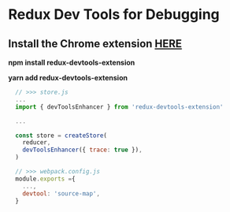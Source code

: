 # Redux Dev Tools for Debugging

## Install the Chrome extension **[HERE](https://chrome.google.com/webstore/detail/redux-devtools/lmhkpmbekcpmknklioeibfkpmmfibljd)**

**npm install redux-devtools-extension**

**yarn add redux-devtools-extension**

```js
  // >>> store.js
  ...
  import { devToolsEnhancer } from 'redux-devtools-extension'

  ...

  const store = createStore(
    reducer,
    devToolsEnhancer({ trace: true }),
  )

  // >>> webpack.config.js
  module.exports ={
    ...,
    devtool: 'source-map',
  }
```
